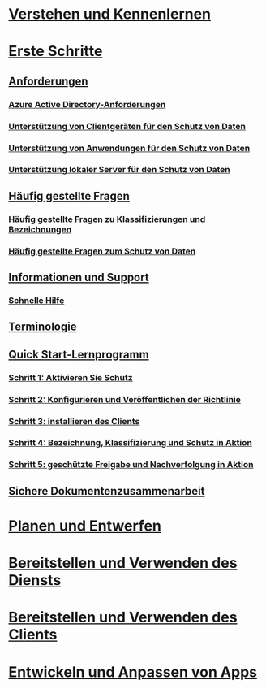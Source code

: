 # [Verstehen und Kennenlernen](/information-protection/understand-explore/what-is-information-protection)
# [Erste Schritte](requirements-azure-rms.md)
## [Anforderungen](requirements.md)
### [Azure Active Directory-Anforderungen](requirements-azure-ad.md)
### [Unterstützung von Clientgeräten für den Schutz von Daten](requirements-client-devices.md)
### [Unterstützung von Anwendungen für den Schutz von Daten](requirements-applications.md)
### [Unterstützung lokaler Server für den Schutz von Daten](requirements-servers.md)
## [Häufig gestellte Fragen](faqs.md)
### [Häufig gestellte Fragen zu Klassifizierungen und Bezeichnungen](faqs-infoprotect.md)
### [Häufig gestellte Fragen zum Schutz von Daten](faqs-rms.md)
## [Informationen und Support](information-support.md)
### [Schnelle Hilfe](help-bot.md)
## [Terminologie](terminology.md)
## [Quick Start-Lernprogramm](infoprotect-quick-start-tutorial.md)
### [Schritt 1: Aktivieren Sie Schutz](infoprotect-tutorial-step1.md)
### [Schritt 2: Konfigurieren und Veröffentlichen der Richtlinie](infoprotect-tutorial-step2.md)
### [Schritt 3: installieren des Clients](infoprotect-tutorial-step3.md)
### [Schritt 4: Bezeichnung, Klassifizierung und Schutz in Aktion](infoprotect-tutorial-step4.md)
### [Schritt 5: geschützte Freigabe und Nachverfolgung in Aktion](infoprotect-tutorial-step5.md)
## [Sichere Dokumentenzusammenarbeit](secure-collaboration-documents.md)
# [Planen und Entwerfen](/information-protection/plan-design/deployment-roadmap)
# [Bereitstellen und Verwenden des Diensts](/information-protection/deploy-use/activate-service)
# [Bereitstellen und Verwenden des Clients](/information-protection/rms-client/use-client)
# [Entwickeln und Anpassen von Apps](/information-protection/develop/developers-guide)

